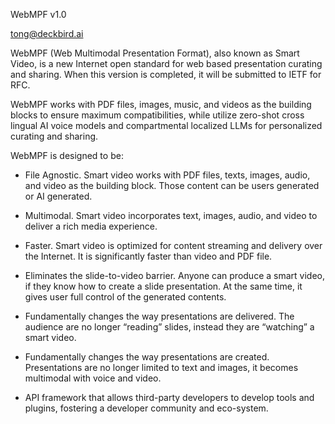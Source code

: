 
WebMPF v1.0

tong@deckbird.ai

WebMPF (Web Multimodal Presentation Format), also known as Smart Video, is a new Internet open standard for web based presentation curating and sharing. When this version is completed, it will be submitted to IETF for RFC.

WebMPF works with PDF files, images, music, and videos as the building blocks to ensure maximum compatibilities, while utilize zero-shot cross lingual AI voice models and compartmental localized LLMs for personalized curating and sharing.

WebMPF is designed to be: 

* File Agnostic. Smart video works with PDF files, texts, images, audio, and video as the building block. Those content can be users generated or AI generated.

* Multimodal. Smart video incorporates text, images, audio, and video to deliver a rich media experience.

* Faster. Smart video is optimized for content streaming and delivery over the Internet. It is significantly faster than video and PDF file.

* Eliminates the slide-to-video barrier. Anyone can produce a smart video, if they know how to create a slide presentation. At the same time, it gives user full control of the generated contents.

* Fundamentally changes the way presentations are delivered. The audience are no longer “reading” slides, instead they are “watching” a smart video. 

* Fundamentally changes the way presentations are created. Presentations are no longer limited to text and images, it becomes multimodal with voice and video. 

* API framework that allows third-party developers to develop tools and plugins, fostering a developer community and eco-system.
